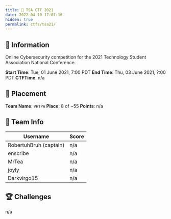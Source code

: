 ```yaml
---
title: 💾 TSA CTF 2021
date: 2022-04-10 17:07:16
hidden: true
permalink: ctfs/tsa21/
---
```

## 📜 Information

Online Cybersecurity competition for the 2021 Technology Student Association National Conference.

**Start Time**: Tue, 01 June 2021, 7:00 PDT
**End Time**:  Thu, 03 June 2021, ?:00 PDT
**CTFTime**: n/a

## 🥇 Placement

**Team Name**: `VHTPA`
**Place**: 8 of ~55
**Points**: n/a

## 👥 Team Info

| Username               | Score  |
|------------------------|--------|
| RobertuhBruh (captain) | n/a    |
| enscribe               | n/a    |
| MrTea                  | n/a    |
| joyly                  | n/a    |
| Darkvirgo15            | n/a    |

## 🏆 Challenges

n/a

